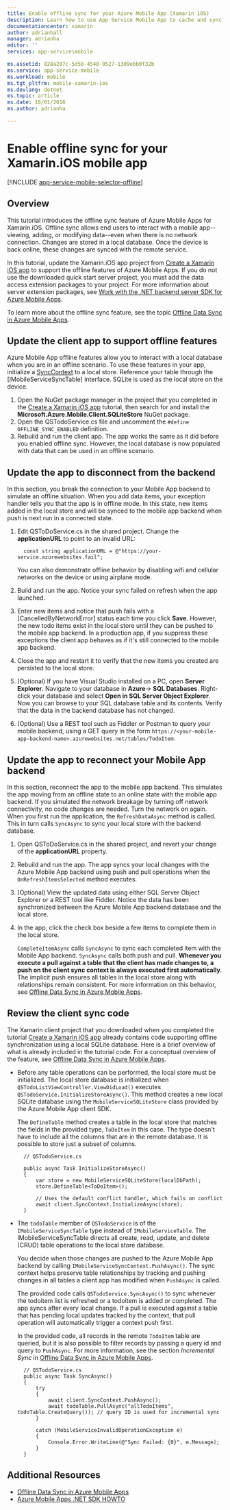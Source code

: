 ```yaml
---
title: Enable offline sync for your Azure Mobile App (Xamarin iOS)
description: Learn how to use App Service Mobile App to cache and sync offline data in your Xamarin iOS application
documentationcenter: xamarin
author: adrianhall
manager: adrianha
editor: ''
services: app-service\mobile

ms.assetid: 828a287c-5d58-4540-9527-1309ebb0f32b
ms.service: app-service-mobile
ms.workload: mobile
ms.tgt_pltfrm: mobile-xamarin-ios
ms.devlang: dotnet
ms.topic: article
ms.date: 10/01/2016
ms.author: adrianha

---
```

# Enable offline sync for your Xamarin.iOS mobile app
[!INCLUDE [app-service-mobile-selector-offline](../../includes/app-service-mobile-selector-offline.md)]

## Overview
This tutorial introduces the offline sync feature of Azure Mobile Apps for Xamarin.iOS. Offline sync allows end users to interact
with a mobile app--viewing, adding, or modifying data--even when there is no network connection. Changes are stored in a local
database. Once the device is back online, these changes are synced with the remote service.

In this tutorial, update the Xamarin.iOS app project from [Create a Xamarin iOS app] to support the offline features of
Azure Mobile Apps. If you do not use the downloaded quick start server project, you must add the data access extension packages to
your project. For more information about server extension packages, see [Work with the .NET backend server SDK for Azure Mobile Apps](app-service-mobile-dotnet-backend-how-to-use-server-sdk.md).

To learn more about the offline sync feature, see the topic [Offline Data Sync in Azure Mobile Apps].

## Update the client app to support offline features
Azure Mobile App offline features allow you to interact with a local database when you are in an offline scenario. To use
these features in your app, initialize a [SyncContext] to a local store. Reference your table through
the [IMobileServiceSyncTable] interface. SQLite is used as the local store on the device.

1. Open the NuGet package manager in the project that you completed in the [Create a Xamarin iOS app] tutorial,
    then search for and install the **Microsoft.Azure.Mobile.Client.SQLiteStore** NuGet package.
2. Open the QSTodoService.cs file and uncomment the `#define OFFLINE_SYNC_ENABLED` definition.
3. Rebuild and run the client app. The app works the same as it did before you enabled offline sync. However, the local database
   is now populated with data that can be used in an offline scenario.

## <a name="update-sync"></a>Update the app to disconnect from the backend
In this section, you break the connection to your Mobile App backend to simulate an offline situation. When you add data items, your
exception handler tells you that the app is in offline mode. In this state, new items added in the local store and will be synced to
the mobile app backend when push is next run in a connected state.

1. Edit QSToDoService.cs in the shared project. Change the **applicationURL** to point to an invalid URL:
   
         const string applicationURL = @"https://your-service.azurewebsites.fail";
   
    You can also demonstrate offline behavior by disabling wifi and cellular networks on the device or using airplane mode.
2. Build and run the app. Notice your sync failed on refresh when the app launched.
3. Enter new items and notice that push fails with a [CancelledByNetworkError] status each time you click **Save**. However, the new
   todo items exist in the local store until they can be pushed to the mobile app backend.  In a production app, if you suppress these
   exceptions the client app behaves as if it's still connected to the mobile app backend.
4. Close the app and restart it to verify that the new items you created are persisted to the local store.
5. (Optional) If you have Visual Studio installed on a PC, open **Server Explorer**. Navigate to your database in **Azure**-> **SQL Databases**. Right-click
   your database and select **Open in SQL Server Object Explorer**. Now you can browse to your SQL database table and its contents. Verify
   that the data in the backend database has not changed.
6. (Optional) Use a REST tool such as Fiddler or Postman to query your mobile backend, using a GET query in the
   form `https://<your-mobile-app-backend-name>.azurewebsites.net/tables/TodoItem`.

## <a name="update-online-app"></a>Update the app to reconnect your Mobile App backend
In this section, reconnect the app to the mobile app backend. This simulates the app moving from an offline state to an online state
with the mobile app backend.   If you simulated the network breakage by turning off network connectivity, no code changes are needed.
Turn the network on again.  When you first run the application, the `RefreshDataAsync` method is called. This in turn calls `SyncAsync`
to sync your local store with the backend database.

1. Open QSToDoService.cs in the shared project, and revert your change of the **applicationURL** property.
2. Rebuild and run the app. The app syncs your local changes with the Azure Mobile App backend using push and pull
   operations when the `OnRefreshItemsSelected` method executes.
3. (Optional) View the updated data using either SQL Server Object Explorer or a REST tool like Fiddler. Notice the data has been synchronized
   between the Azure Mobile App backend database and the local store.
4. In the app, click the check box beside a few items to complete them in the local store.
   
   `CompleteItemAsync` calls `SyncAsync` to sync each completed item with the Mobile App backend. `SyncAsync` calls both push and pull.
   **Whenever you execute a pull against a table that the client has made changes to, a push on the client sync context is always executed
   first automatically**. The implicit push ensures all tables in the local store along with relationships remain consistent. For more
   information on this behavior, see [Offline Data Sync in Azure Mobile Apps].

## Review the client sync code
The Xamarin client project that you downloaded when you completed the tutorial [Create a Xamarin iOS app] already contains code supporting offline
synchronization using a local SQLite database. Here is a brief overview of what is already included in the tutorial code. For a conceptual overview
of the feature, see [Offline Data Sync in Azure Mobile Apps].

* Before any table operations can be performed, the local store must be initialized. The local store database is initialized when
  `QSTodoListViewController.ViewDidLoad()` executes `QSTodoService.InitializeStoreAsync()`. This method creates a new local SQLite database using
  the `MobileServiceSQLiteStore` class provided by the Azure Mobile App client SDK.
  
    The `DefineTable` method creates a table in the local store that matches the fields in the provided type, `ToDoItem` in this case. The type
    doesn't have to include all the columns that are in the remote database. It is possible to store just a subset of columns.
  
        // QSTodoService.cs
  
        public async Task InitializeStoreAsync()
        {
            var store = new MobileServiceSQLiteStore(localDbPath);
            store.DefineTable<ToDoItem>();
  
            // Uses the default conflict handler, which fails on conflict
            await client.SyncContext.InitializeAsync(store);
        }
* The `todoTable` member of `QSTodoService` is of the `IMobileServiceSyncTable` type instead of `IMobileServiceTable`. The IMobileServiceSyncTable
  directs all create, read, update, and delete (CRUD) table operations to the local store database.
  
    You decide when those changes are pushed to the Azure Mobile App backend by calling `IMobileServiceSyncContext.PushAsync()`. The sync context
    helps preserve table relationships by tracking and pushing changes in all tables a client app has modified when `PushAsync` is called.
  
    The provided code calls `QSTodoService.SyncAsync()` to sync whenever the todoitem list is refreshed or a todoitem is added or completed. The
    app syncs after every local change. If a pull is executed against a table that has pending local updates tracked by the context, that pull
    operation will automatically trigger a context push first.
  
    In the provided code, all records in the remote `TodoItem` table are queried, but it is also possible to filter records by passing a query id
    and query to `PushAsync`. For more information, see the section *Incremental Sync* in [Offline Data Sync in Azure Mobile Apps].
  
        // QSTodoService.cs
        public async Task SyncAsync()
        {
            try
            {
                await client.SyncContext.PushAsync();
                await todoTable.PullAsync("allTodoItems", todoTable.CreateQuery()); // query ID is used for incremental sync
            }
  
            catch (MobileServiceInvalidOperationException e)
            {
                Console.Error.WriteLine(@"Sync Failed: {0}", e.Message);
            }
        }

## Additional Resources
* [Offline Data Sync in Azure Mobile Apps]
* [Azure Mobile Apps .NET SDK HOWTO][8]

<!-- Images -->

<!-- URLs. -->
[Create a Xamarin iOS app]: app-service-mobile-xamarin-ios-get-started.md
[Offline Data Sync in Azure Mobile Apps]: app-service-mobile-offline-data-sync.md
[SyncContext]: https://msdn.microsoft.com/library/azure/microsoft.windowsazure.mobileservices.mobileserviceclient.synccontext(v=azure.10).aspx
[8]: app-service-mobile-dotnet-how-to-use-client-library.md
